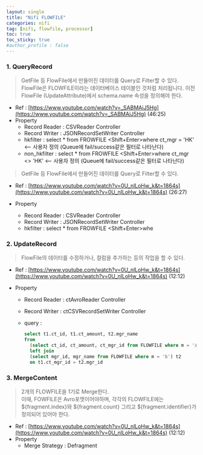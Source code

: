 ```yaml
---
layout: single
title: "Nifi FLOWFILE"
categories: nifi
tag: [nifi, flowfile, processor]
toc: true
toc_sticky: true
#author_profile : false
---
```




### 1. QueryRecord

> GetFile 등 FlowFile에서 만들어진 데이터를 Query로 Filter할 수 있다. FlowFile은 FLOWFILE이라는 데이터베이스 테이블인 것처럼 처리됩니다. 이전 FlowFile (UpdateAttribute)에서 schema.name 속성을 정의해야 한다. 

* Ref : [https://www.youtube.com/watch?v=_SABMAiJ5Hg](https://www.youtube.com/watch?v=_SABMAiJ5Hg) (46:25)
* Property
  - Record Reader : CSVReader Controller
  - Record Writer : JSONRecordSetWriter Controller
  - hkfilter : select * from FROWFILE <Shift+Enter>where ct_mgr = 'HK' <-- 사용자 정의 (Queue에 fail/success같은 필터로 나타난다)
  - non_hkfilter : select * from FROWFILE <Shift+Enter>where ct_mgr <> 'HK' <-- 사용자 정의 (Queue에 fail/success같은 필터로 나타난다)

> GetFile 등 FlowFile에서 만들어진 데이터를 Query로 Filter할 수 있다. 

* Ref : [https://www.youtube.com/watch?v=0U_nlLoHw_k&t=1864s](https://www.youtube.com/watch?v=0U_nlLoHw_k&t=1864s) (26:27)

* Property

  - Record Reader : CSVReader Controller
  - Record Writer : JSONRecordSetWriter Controller
  - hkfilter : select * from FROWFILE <Shift+Enter>whe

  

### 2. UpdateRecord

> FlowFile의 데이터를 수정하거나, 컬럼을 추가하는 등의 작업을 할 수 있다.  

* Ref : [https://www.youtube.com/watch?v=0U_nlLoHw_k&t=1864s](https://www.youtube.com/watch?v=0U_nlLoHw_k&t=1864s) (12:12)

* Property
  - Record Reader : ctAvroReader Controller
  
  - Record Writer : ctCSVRecordSetWriter Controller
  
  - query : 
  
    ```sql
    select t1.ct_id, t1.ct_amount, t2.mgr_name
    from 
      (select ct_id, ct_amount, ct_mgr_id from FLOWFILE where m = 'a') t1
      left join 
      (select mgr_id, mgr_name from FLOWFILE where m = 'b') t2
      on t1.ct_mgr_id = t2.mgr_id
    ```



### 3. MergeContent

> 2개의  FLOWFILE을 1기로 Merge한다.<br>
> 이때, FOWFILE은 Avro포맷이어야하며, 각각의 FLOWFILE에는 ${fragment.index}와 ${fragment.count} 그리고 ${fragment.identifier}가 정의되어 있어야 한다.

* Ref : [https://www.youtube.com/watch?v=0U_nlLoHw_k&t=1864s](https://www.youtube.com/watch?v=0U_nlLoHw_k&t=1864s) (12:12)
* Property
  -  Merge Strategy : Defragment
